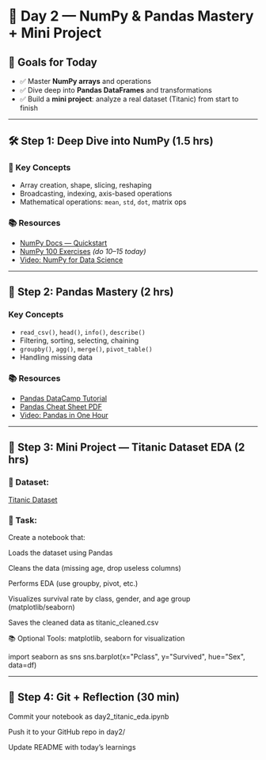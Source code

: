# 📅 Day 2 — NumPy & Pandas Mastery + Mini Project

## 🎯 Goals for Today
- ✅ Master **NumPy arrays** and operations  
- ✅ Dive deep into **Pandas DataFrames** and transformations  
- ✅ Build a **mini project**: analyze a real dataset (Titanic) from start to finish  

---

## 🛠️ Step 1: Deep Dive into NumPy (1.5 hrs)

### 🧠 Key Concepts
- Array creation, shape, slicing, reshaping  
- Broadcasting, indexing, axis-based operations  
- Mathematical operations: `mean`, `std`, `dot`, matrix ops  

### 📚 Resources
- [NumPy Docs — Quickstart](https://numpy.org/doc/stable/user/quickstart.html)  
- [NumPy 100 Exercises](https://github.com/rougier/numpy-100) *(do 10–15 today)*  
- [Video: NumPy for Data Science](https://www.youtube.com/watch?v=QUT1VHiLmmI)  

---

## 🧠 Step 2: Pandas Mastery (2 hrs)

### Key Concepts
- `read_csv()`, `head()`, `info()`, `describe()`
- Filtering, sorting, selecting, chaining
- `groupby()`, `agg()`, `merge()`, `pivot_table()`
- Handling missing data

### 📚 Resources
- [Pandas DataCamp Tutorial](https://www.datacamp.com/community/tutorials/pandas-tutorial-dataframe-python)
- [Pandas Cheat Sheet PDF](https://pandas.pydata.org/Pandas_Cheat_Sheet.pdf)
- [Video: Pandas in One Hour](https://www.youtube.com/watch?v=zmdjNSmRXF4)

---

## 🔨 Step 3: Mini Project — Titanic Dataset EDA (2 hrs)

### 📁 Dataset:
[Titanic Dataset](https://www.kaggle.com/datasets/yasserh/titanic-dataset)

### 📘 Task:
Create a notebook that:

Loads the dataset using Pandas

Cleans the data (missing age, drop useless columns)

Performs EDA (use groupby, pivot, etc.)

Visualizes survival rate by class, gender, and age group (matplotlib/seaborn)

Saves the cleaned data as titanic_cleaned.csv

📚 Optional Tools:
matplotlib, seaborn for visualization

import seaborn as sns
sns.barplot(x="Pclass", y="Survived", hue="Sex", data=df)

---

## 🧠 Step 4: Git + Reflection (30 min)
Commit your notebook as day2_titanic_eda.ipynb

Push it to your GitHub repo in day2/

Update README with today’s learnings
